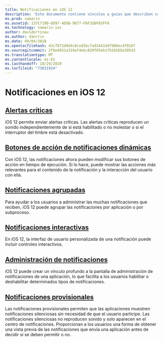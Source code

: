 ```yaml
---
title: Notificaciones en iOS 12
description: 'Este documento contiene vínculos a guías que describen cómo usar varias características relacionadas con las notificaciones introducidas en iOS 12: notificaciones provisionales, notificaciones agrupadas, administración de notificaciones, notificaciones interactivas, botones de acción de notificación dinámica y alertas críticas.'
ms.prod: xamarin
ms.assetid: 137C719D-6D97-4D5B-9877-F6F35BF85FF0
ms.technology: xamarin-ios
author: davidortinau
ms.author: daortin
ms.date: 09/04/2018
ms.openlocfilehash: 43cf072d9d4c0ced5bcfa91441ddf980ec4f818f
ms.sourcegitcommit: 2fbe4932a319af4ebc829f65eb1fb1816ba305d3
ms.translationtype: MT
ms.contentlocale: es-ES
ms.lasthandoff: 10/29/2019
ms.locfileid: "73031924"
---
```

# <a name="notifications-in-ios-12"></a>Notificaciones en iOS 12

## <a name="critical-alertscritical-alertsmd"></a>[Alertas críticas](critical-alerts.md)

iOS 12 permite enviar alertas críticas. Las alertas críticas reproducen un sonido independientemente de si está habilitado o no molestar o si el interruptor del timbre está desactivado.

## <a name="dynamic-notification-action-buttonsdynamic-actionsmd"></a>[Botones de acción de notificaciones dinámicas](dynamic-actions.md)

Con iOS 12, las notificaciones ahora pueden modificar sus botones de acción en tiempo de ejecución.
Si lo hace, puede mostrar las acciones más relevantes para el contenido de la notificación y la interacción del usuario con ella.

## <a name="grouped-notificationsgroupedmd"></a>[Notificaciones agrupadas](grouped.md)

Para ayudar a los usuarios a administrar las muchas notificaciones que reciben, iOS 12 puede agrupar las notificaciones por aplicación o por subproceso.

## <a name="interactive-notificationsinteractivemd"></a>[Notificaciones interactivas](interactive.md)

En iOS 12, la interfaz de usuario personalizada de una notificación puede incluir controles interactivos.

## <a name="notification-managementmanagementmd"></a>[Administración de notificaciones](management.md)

iOS 12 puede crear un vínculo profundo a la pantalla de administración de notificaciones de una aplicación, lo que facilita a los usuarios habilitar o deshabilitar determinados tipos de notificaciones.

## <a name="provisional-notificationsprovisionalmd"></a>[Notificaciones provisionales](provisional.md)

Las notificaciones provisionales permiten que las aplicaciones muestren notificaciones silenciosas sin necesidad de que el usuario participe. Las notificaciones silenciosas no reproducen sonido y solo aparecen en el centro de notificaciones. Proporcionan a los usuarios una forma de obtener una vista previa de las notificaciones que envía una aplicación antes de decidir si se deben permitir o no.
